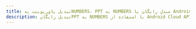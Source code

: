 ---title: تبدیل پاورپوینت بهNUMBERS، PPT به NUMBERS مبدل رایگان یا Android SDKdescription: تبدیل رایگانPPT به NUMBERS با استفاده از Android Cloud APIs & SDK. همچنین اسناد Microsoft PowerPoint را در Cloud ایجاد، ویرایش و رندر کنید.---